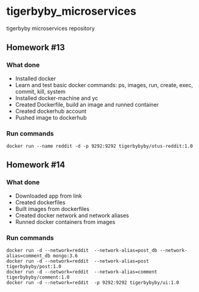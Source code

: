 # tigerbyby_microservices
tigerbyby microservices repository

## Homework #13

### What done
- Installed docker
- Learn and test basic docker commands: ps, images, run, create, exec, commit, kill, system
- Installed docker-machine and yc
- Created Dockerfile, build an image and runned container
- Created dockerhub account
- Pushed image to dockerhub


### Run commands
```
docker run --name reddit -d -p 9292:9292 tigerbybyby/otus-reddit:1.0

```

## Homework #14

### What done
- Downloaded app from link
- Created dockerfiles
- Built images from dockerfiles
- Created docker network and network aliases
- Runned docker containers from images


### Run commands
```
docker run -d --network=reddit  --network-alias=post_db --network-alias=comment_db mongo:3.6
docker run -d --network=reddit  --network-alias=post tigerbybyby/post:1.0
docker run -d --network=reddit  --network-alias=comment tigerbybyby/comment:1.0
docker run -d --network=reddit  -p 9292:9292 tigerbybyby/ui:1.0

```

